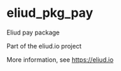 # eliud_pkg_pay

Eliud pay package

Part of the eliud.io project

More information, see https://eliud.io
